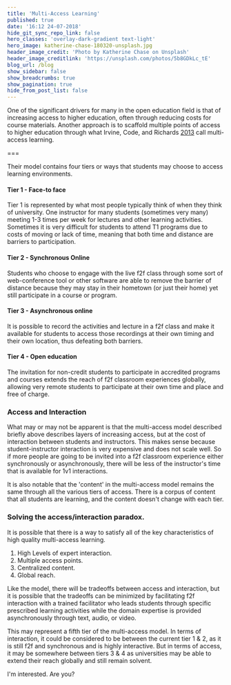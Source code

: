 ```yaml
---
title: 'Multi-Access Learning'
published: true
date: '16:12 24-07-2018'
hide_git_sync_repo_link: false
hero_classes: 'overlay-dark-gradient text-light'
hero_image: katherine-chase-180320-unsplash.jpg
header_image_credit: 'Photo by Katherine Chase on Unsplash'
header_image_creditlink: 'https://unsplash.com/photos/5b8GDkLc_tE'
blog_url: /blog
show_sidebar: false
show_breadcrumbs: true
show_pagination: true
hide_from_post_list: false
---
```


One of the significant drivers for many in the open education field is that of increasing access to higher education, often through reducing costs for course materials. Another approach is to scaffold multiple points of access to higher education through what Irvine, Code, and Richards [2013](http://jolt.merlot.org/vol9no2/irvine_0613.htm) call multi-access learning.

===

Their model contains four tiers or ways that students may choose to access learning environments.

#### Tier 1 - Face-to face

Tier 1 is represented by what most people typically think of when they think of university. One instructor for many students (sometimes very many) meeting 1-3 times per week for lectures and other learning activities. Sometimes it is very difficult for students to attend T1 programs due to costs of moving or lack of time, meaning that both time and distance are barriers to participation.

#### Tier 2 - Synchronous Online

Students who choose to engage with the live f2f class through some sort of web-conference tool or other software are able to remove the barrier of distance because they may stay in their hometown (or just their home) yet still participate in a course or program.

#### Tier 3 - Asynchronous online

It is possible to record the activities and lecture in a f2f class and make it available for students to access those recordings at their own timing and their own location, thus defeating both barriers.

#### Tier 4 - Open education

The invitation for non-credit students to participate in accredited programs and courses extends the reach of f2f classroom experiences globally, allowing very remote students to participate at their own time and place and free of charge.

### Access and Interaction

What may or may not be apparent is that the multi-access model described briefly above describes layers of increasing access, but at the cost of interaction between students and instructors. This makes sense because student-instructor interaction is very expensive and does not scale well. So if more people are going to be invited into a f2f classroom experience either synchronously or asynchronously, there will be less of the instructor's time that is available for 1v1 interactions.

It is also notable that the 'content' in the multi-access model remains the same through all the various tiers of access. There is a corpus of content that all students are learning, and the content doesn't change with each tier.

### Solving the access/interaction paradox.

It is possible that there is a way to satisfy all of the key characteristics of high quality multi-access learning.

1. High Levels of expert interaction.
2. Multiple access points.
3. Centralized content.
4. Global reach.

Like the model, there will be tradeoffs between access and interaction, but it is possible that the tradeoffs can be minimized by facilitating f2f interaction with a trained facilitator who leads students through specific prescribed learning activities while the domain expertise is provided asynchronously through text, audio, or video.

This may represent a fifth tier of the multi-access model. In terms of interaction, it could be considered to be between the current tier 1 & 2, as it is still f2f and synchronous and is highly interactive. But in terms of access, it may be somewhere between tiers 3 & 4 as universities may be able to extend their reach globally and still remain solvent.

I'm interested. Are you?
